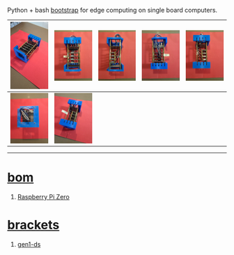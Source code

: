 Python + bash <a href="https://github.com/kamangir/blue-sbc">bootstrap</a> for edge computing on single board computers.

| [![image](../images/4x0-1.jpg)](https://github.com/kamangir/blue-bracket/blob/main/images/4x0-1.jpg) | [![image](../images/4x0-2.jpg)](https://github.com/kamangir/blue-bracket/blob/main/images/4x0-2.jpg) | [![image](../images/4x0-3.jpg)](https://github.com/kamangir/blue-bracket/blob/main/images/4x0-3.jpg) | [![image](../images/4x0-4.jpg)](https://github.com/kamangir/blue-bracket/blob/main/images/4x0-4.jpg) | [![image](../images/4x0-5.jpg)](https://github.com/kamangir/blue-bracket/blob/main/images/4x0-5.jpg) |
| --- | --- | --- | --- | --- |
| [![image](../images/4x0-6.jpg)](https://github.com/kamangir/blue-bracket/blob/main/images/4x0-6.jpg) | [![image](../images/4x0-7.jpg)](https://github.com/kamangir/blue-bracket/blob/main/images/4x0-7.jpg) |  |  |  |

---

# [bom](../parts.md)

1. [Raspberry Pi Zero](../parts.md#raspberry-pi-zero)

# [brackets](../brackets)

1. [gen1-ds](../brackets/gen1-ds/gen1-ds.stl)

